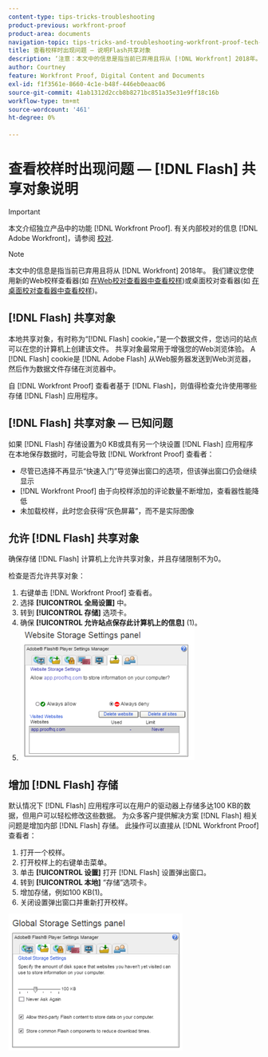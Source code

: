 ```yaml
---
content-type: tips-tricks-troubleshooting
product-previous: workfront-proof
product-area: documents
navigation-topic: tips-tricks-and-troubleshooting-workfront-proof-tech-corner
title: 查看校样时出现问题 — 说明Flash共享对象
description: ‘注意：本文中的信息是指当前已弃用且将从 [!DNL Workfront] 2018年。 我们建议您使用新的Web校样查看器（如Web校样查看器中的“审阅校样”中所述）或桌面校样查看器（如桌面校样查看器中的“审阅校样”中所述）。
author: Courtney
feature: Workfront Proof, Digital Content and Documents
exl-id: f1f3561e-8660-4c1e-b48f-446eb0eaac06
source-git-commit: 41ab1312d2ccb8b8271bc851a35e31e9ff18c16b
workflow-type: tm+mt
source-wordcount: '461'
ht-degree: 0%

---
```


# 查看校样时出现问题 —  [!DNL Flash] 共享对象说明

>[!IMPORTANT]
>
>本文介绍独立产品中的功能 [!DNL Workfront Proof]. 有关内部校对的信息 [!DNL Adobe Workfront]，请参阅 [校对](../../../review-and-approve-work/proofing/proofing.md).

>[!NOTE]
>
>本文中的信息是指当前已弃用且将从 [!DNL Workfront] 2018年。 我们建议您使用新的Web校样查看器(如 [在Web校对查看器中查看校样](https://support.workfront.com/hc/en-us/sections/115000275214-Reviewing-Proofs-in-the-Web-Proofing-Viewer))或桌面校对查看器(如 [在桌面校对查看器中查看校样](https://support.workfront.com/hc/en-us/sections/360000686434-Reviewing-Proofs-in-the-Desktop-Proofing-Viewer))。

## [!DNL Flash] 共享对象

本地共享对象，有时称为“[!DNL Flash] cookie，”是一个数据文件，您访问的站点可以在您的计算机上创建该文件。 共享对象最常用于增强您的Web浏览体验。 A [!DNL Flash] cookie是 [!DNL Adobe Flash] 从Web服务器发送到Web浏览器，然后作为数据文件存储在浏览器中。

自 [!DNL Workfront Proof] 查看者基于 [!DNL Flash]，则值得检查允许使用哪些存储 [!DNL Flash] 应用程序。

## [!DNL Flash] 共享对象 — 已知问题

如果 [!DNL Flash] 存储设置为0 KB或具有另一个块设置 [!DNL Flash] 应用程序在本地保存数据时，可能会导致 [!DNL Workfront Proof] 查看者：

* 尽管已选择不再显示“快速入门”导览弹出窗口的选项，但该弹出窗口仍会继续显示
* [!DNL Workfront Proof] 由于向校样添加的评论数量不断增加，查看器性能降低
* 未加载校样，此时您会获得“灰色屏幕”，而不是实际图像

## 允许 [!DNL Flash] 共享对象

确保存储 [!DNL Flash] 计算机上允许共享对象，并且存储限制不为0。

检查是否允许共享对象：

1. 右键单击 [!DNL Workfront Proof] 查看者。
1. 选择 **[!UICONTROL 全局设置]** 中。
1. 转到 **[!UICONTROL 存储]** 选项卡。
1. 确保 **[!UICONTROL 允许站点保存此计算机上的信息]** (1)。
1. ![2017-06-09_1929.png](assets/2017-06-09-1929-350x267.png)

## 增加 [!DNL Flash] 存储

默认情况下 [!DNL Flash] 应用程序可以在用户的驱动器上存储多达100 KB的数据，但用户可以轻松修改这些数据。 为众多客户提供解决方案 [!DNL Flash] 相关问题是增加内部 [!DNL Flash] 存储。 此操作可以直接从 [!DNL Workfront Proof] 查看者：

1. 打开一个校样。
1. 打开校样上的右键单击菜单。
1. 单击 **[!UICONTROL 设置]** 打开 [!DNL Flash] 设置弹出窗口。
1. 转到 **[!UICONTROL 本地]** “存储”选项卡。
1. 增加存储，例如100 KB(1)。
1. 关闭设置弹出窗口并重新打开校样。

![2017-06-09_1926.png](assets/2017-06-09-1926-350x274.png)
